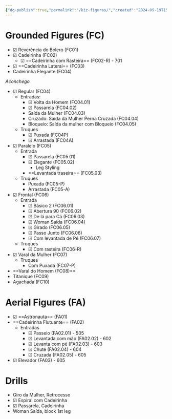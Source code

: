 ```yaml
---
{"dg-publish":true,"permalink":"/kiz-figuras/","created":"2024-09-19T15:17:43.260-04:00","updated":"2024-11-25T12:02:34.246-05:00"}
---
```



# Grounded Figures (FC)

- ☑ Reverência do Bolero (FC01)
- ☑ Cadeirinha (FC02)
	- ☑ ==Cadeirinha com Rasteira== (FC02-R) - 701
- ☑ ==Cadeirinha Lateral== (FC03)
- Cadeirinha Elegante (FC04)

*Aconchego*
- ☑ Regular (FC04)
	- Entradas:
		- ☑ Volta da Homem (FC04.01)
		- ☑ Passarela (FC04.02)
		- Saída da Mulher (FC04.03)
		- Cruzado: Saída da Mulher Perna Cruzada (FC04.04)
		- Bloqueio: Saída da mulher com Bloqueio (FC04.05)
	- Truques
		- ☑ Puxada (FC04P)
		- ☑ Arrastada (FC04A)
- ☑ Paralelo (FC05)
	- Entrada
		- ☑ Passarela (FC05.01)
		- ☑ Elegante (FC05.02)
			- Leg Styling
		- ==Levantada traseira== (FC05.03)
	- Truques
		- Puxada (FC05-P)
		- Arrastada (FC05-A)
- ☑ Frontal (FC06)
	- Entrada
		- ☑ Básico 2 (FC06.01)
		- ☑ Abertura 90 (FC06.02)
		- ☑ De lá para Cá (FC06.03)
		- ☑ Woman Saída (FC06.04)
		- ☑ Girado (FC06.05)
		- ☑ Passo Junto (FC06.06)
		- ☑ Com levantada de Pé (FC06.07)
	- Truques
		- ☑ Com rasteira (FC06-R)
- ☑ Varal da Mulher (FC07)
	- Truques
		- Com Puxada (FC07-P)
- ==Varal do Homem (FC08)==
- Titanique (FC09)
- Agachada (FC10)

# Aerial Figures (FA)

- ☑ ==Astronauta== (FA01)
- ==Cadeirinha Flutuante== (FA02)
	- Entradas
		- ☑ Passeio (FA02.01) - 505
		- ☑ Levantada com mão (FA02.02) - 602
		- ☑ Levanta com pé (FA02.03) - 603
		- ☑ Chute (FA02.04) - 604
		- ☑ Cruzada (FA02.05) - 605
- ☑ Elevador (FA03) - 605

# Drills

- Giro da Mulher, Retrocesso
- ☑ Espiral com Cadeirinha
- ☑ Passarela, Cadeirinha
- Woman Saída, block 1st leg